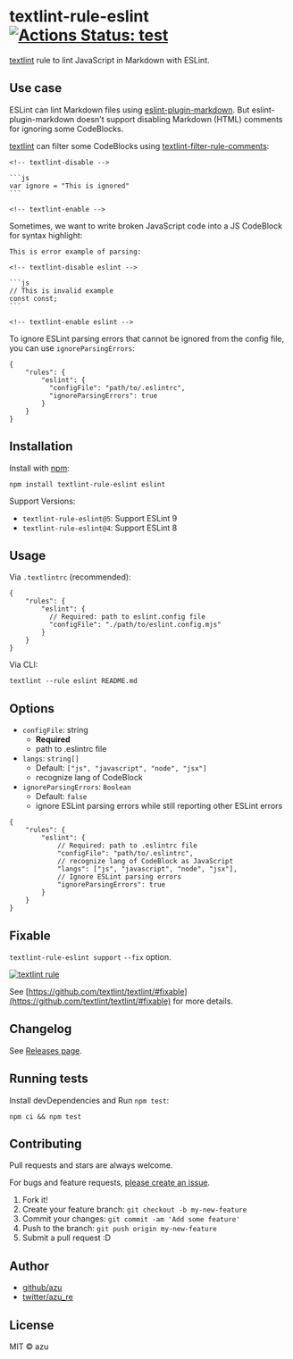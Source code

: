 # textlint-rule-eslint [![Actions Status: test](https://github.com/textlint-rule/textlint-rule-eslint/workflows/test/badge.svg)](https://github.com/textlint-rule/textlint-rule-eslint/actions?query=workflow%3A"test")

[textlint](https://textlint.github.io/ "textlint official site") rule to lint JavaScript in Markdown with ESLint.

## Use case

ESLint can lint Markdown files using [eslint-plugin-markdown](https://github.com/eslint/eslint-plugin-markdown "eslint/eslint-plugin-markdown"). But eslint-plugin-markdown doesn't support disabling Markdown (HTML) comments for ignoring some CodeBlocks.

[textlint](https://textlint.github.io/ "textlint official site") can filter some CodeBlocks using [textlint-filter-rule-comments](https://github.com/textlint/textlint-filter-rule-comments "textlint-filter-rule-comments"):

    <!-- textlint-disable -->

    ```js
    var ignore = "This is ignored"
    ```

    <!-- textlint-enable -->


Sometimes, we want to write broken JavaScript code into a JS CodeBlock for syntax highlight:


    This is error example of parsing:

    <!-- textlint-disable eslint -->

    ```js
    // This is invalid example
    const const;
    ```

    <!-- textlint-enable eslint -->

To ignore ESLint parsing errors that cannot be ignored from the config file, you can use `ignoreParsingErrors`:

```json5
{
    "rules": {
        "eslint": {
          "configFile": "path/to/.eslintrc",
          "ignoreParsingErrors": true
        }
    }
}
```

## Installation

Install with [npm](https://www.npmjs.com/):

    npm install textlint-rule-eslint eslint

Support Versions:

- `textlint-rule-eslint@5`: Support ESLint 9
- `textlint-rule-eslint@4`: Support ESLint 8

## Usage


Via `.textlintrc` (recommended):

```json5
{
    "rules": {
        "eslint": {
          // Required: path to eslint.config file
          "configFile": "./path/to/eslint.config.mjs"
        }
    }
}
```

Via CLI:

```
textlint --rule eslint README.md
```

## Options

- `configFile`: string
    - **Required**
    - path to .eslintrc file
- `langs`: `string[]`
    - Default: `["js", "javascript", "node", "jsx"]`
    - recognize lang of CodeBlock
- `ignoreParsingErrors`: `Boolean`
    - Default: `false`
    - ignore ESLint parsing errors while still reporting other ESLint errors

```json5
{
    "rules": {
        "eslint": {
            // Required: path to .eslintrc file
            "configFile": "path/to/.eslintrc",
            // recognize lang of CodeBlock as JavaScript
            "langs": ["js", "javascript", "node", "jsx"],
            // Ignore ESLint parsing errors
            "ignoreParsingErrors": true
        }
    }
}
```

## Fixable

`textlint-rule-eslint support` `--fix` option.

[![textlint rule](https://img.shields.io/badge/textlint-fixable-green.svg?style=social)](https://textlint.github.io/)

See [https://github.com/textlint/textlint/#fixable](https://github.com/textlint/textlint/#fixable) for more details.

## Changelog

See [Releases page](https://github.com/textlint-rule/textlint-rule-eslint/releases).

## Running tests

Install devDependencies and Run `npm test`:

    npm ci && npm test

## Contributing

Pull requests and stars are always welcome.

For bugs and feature requests, [please create an issue](https://github.com/textlint-rule/textlint-rule-eslint/issues).

1. Fork it!
2. Create your feature branch: `git checkout -b my-new-feature`
3. Commit your changes: `git commit -am 'Add some feature'`
4. Push to the branch: `git push origin my-new-feature`
5. Submit a pull request :D

## Author

- [github/azu](https://github.com/azu)
- [twitter/azu_re](https://twitter.com/azu_re)

## License

MIT © azu
